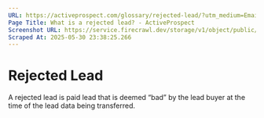 ```yaml
---
URL: https://activeprospect.com/glossary/rejected-lead/?utm_medium=Email&utm_source=Website&utm_campaign=AP-Email-InsideCBM-Mar
Page Title: What is a rejected lead? - ActiveProspect
Screenshot URL: https://service.firecrawl.dev/storage/v1/object/public/media/screenshot-e51b1a0c-38f2-4737-933c-81810e631a55.png
Scraped At: 2025-05-30 23:38:25.266
---
```

# Rejected Lead

A rejected lead is paid lead that is deemed “bad” by the lead buyer at the time of the lead data being transferred.


